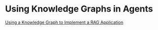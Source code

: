 # Using Knowledge Graphs in Agents

[Using a Knowledge Graph to Implement a RAG Application](https://neo4j.com/developer-blog/knowledge-graph-rag-application/)